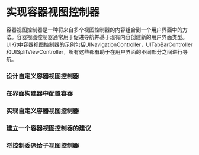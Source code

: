 # 实现容器视图控制器

容器视图控制器是一种将来自多个视图控制器的内容组合到一个用户界面中的方法。容器视图控制器通常用于促进导航并基于现有内容创建新的用户界面类型。UIKit中容器视图控制器的示例包括UINavigationController，UITabBarController和UISplitViewController，所有这些都有助于在用户界面的不同部分之间进行导航。

### 设计自定义容器视图控制器



### 在界面构建器中配置容器

### 实现自定义容器视图控制器

### 建立一个容器视图控制器的建议

### 将控制委派给子视图控制器



